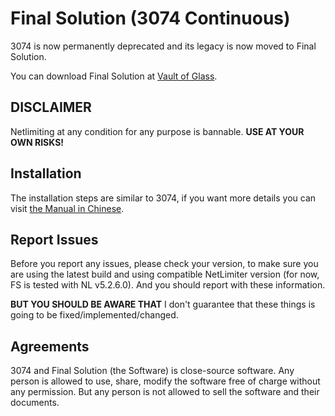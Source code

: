 # Final Solution (3074 Continuous)

3074 is now permanently deprecated and its legacy is now moved to Final Solution.

You can download Final Solution at [Vault of Glass](http://vog.taskeren.cn:8080/#/snapshots/FinalSolution).

## DISCLAIMER

Netlimiting at any condition for any purpose is bannable. **USE AT YOUR OWN RISKS!**

## Installation

The installation steps are similar to 3074, if you want more details you can visit [the Manual in Chinese](https://gitee.com/nitu2003/final-solution-manual/blob/master/README.md).

## Report Issues

Before you report any issues, please check your version, to make sure you are using the latest build and using compatible NetLimiter version (for now, FS is tested with NL v5.2.6.0).
And you should report with these information.

**BUT YOU SHOULD BE AWARE THAT** I don't guarantee that these things is going to be fixed/implemented/changed.

## Agreements

3074 and Final Solution (the Software) is close-source software. Any person is allowed to use, share, modify the software free of charge without any permission.
But any person is not allowed to sell the software and their documents.
